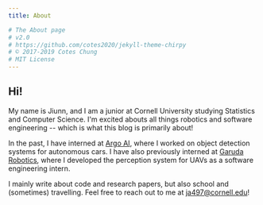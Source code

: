 ```yaml
---
title: About

# The About page
# v2.0
# https://github.com/cotes2020/jekyll-theme-chirpy
# © 2017-2019 Cotes Chung
# MIT License
---
```


<!-- > **Note**: Add Markdown syntax content to file `tabs/about.md` and it will show up on this page. -->

## Hi!

My name is Jiunn, and I am a junior at Cornell University studying Statistics and Computer Science. I'm excited abouts all things robotics and software engineering -- which is what this blog is primarily about!

In the past, I have interned at <a href="https://www.argo.ai">Argo AI</a>, where I worked on object detection systems for autonomous cars. I have also previously interned at <a href="https://garuda.io">Garuda Robotics</a>, where I developed the perception system for UAVs as a software engineering intern.

<!-- On campus, I currently work on perception and localization algorithms under <a href="https://resistanceracing.engineering.cornell.edu">Cornell Electric Vehicles</a>, a project team focused on building energy-efficient, autonomous electric vehicles. I also am a teaching assistant for the course <a href="https://www.cs.cornell.edu/courses/cs4820/2020sp/">Introduction to Analysis of Algorithms</a>. -->

I mainly write about code and research papers, but also school and (sometimes) travelling. Feel free to reach out to me at <a href="mailto:ja497@cornell.edu" starget="_blank">ja497@cornell.edu</a>!

<!-- <a href="assets/resume_angjiajiunn.pdf" download="resume_angjiajiunn.pdf">here</a> -->